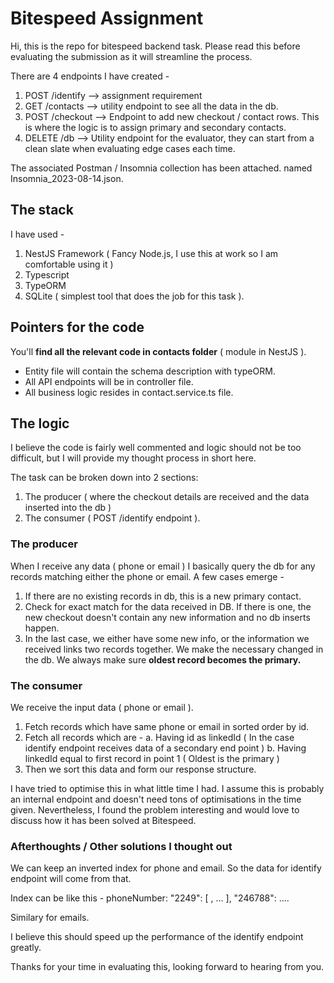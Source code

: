 # Bitespeed Assignment

Hi, this is the repo for bitespeed backend task. Please read this before evaluating the submission as it will streamline the process.

There are 4 endpoints I have created - 
1. POST /identify --> assignment requirement
2. GET /contacts --> utility endpoint to see all the data in the db.
3. POST /checkout --> Endpoint to add new checkout / contact rows. This is where the logic is to assign primary and secondary contacts.
4. DELETE /db --> Utility endpoint for the evaluator, they can start from a clean slate when evaluating edge cases each time.

The associated Postman / Insomnia collection has been attached. named Insomnia_2023-08-14.json.

## The stack
I have used - 
1. NestJS Framework ( Fancy Node.js, I use this at work so I am comfortable using it )
2. Typescript
3. TypeORM
4. SQLite ( simplest tool that does the job for this task ).

## Pointers for the code

You'll **find all the relevant code in contacts folder** ( module in NestJS ).
- Entity file will contain the schema description with typeORM.
- All API endpoints will be in controller file.
- All business logic resides in contact.service.ts file.


## The logic
I believe the code is fairly well commented and logic should not be too difficult, but I will provide my thought process in short here.

The task can be broken down into 2 sections: 
1. The producer ( where the checkout details are received and the data inserted into the db )
2. The consumer ( POST /identify endpoint ).

### The producer

When I receive any data ( phone or email ) I basically query the db for any records matching either the phone or email.
A few cases emerge -
1. If there are no existing records in db, this is a new primary contact.
2. Check for exact match for the data received in DB. If there is one, the new checkout doesn't contain any new information and no db inserts happen.
3. In the last case, we either have some new info, or the information we received links two records together. We make the necessary changed in the db. We always make sure **oldest record becomes the primary.**

### The consumer
We receive the input data ( phone or email ).
1. Fetch records which have same phone or email in sorted order by id.
2. Fetch all records which are -
    a. Having id as linkedId ( In the case identify endpoint receives data of a secondary end point )
    b. Having linkedId equal to first record in point 1 ( Oldest is the  primary )
3. Then we sort this data and form our response structure.


I have tried to optimise this in what little time I had. I assume this is probably an internal endpoint and doesn't need tons of optimisations in the time given. Nevertheless, I found the problem interesting and would love to discuss how it has been solved at Bitespeed.


### Afterthoughts / Other solutions I thought out

We can keep an inverted index for phone and email. So the data for identify endpoint will come from that.

Index can be like this -
phoneNumber:
"2249": [ <contact row id1>, <contact row id2> ... ],
"246788": ....

Similary for emails.

I believe this should speed up the performance of the identify endpoint greatly.







Thanks for your time in evaluating this, looking forward to hearing from you.

